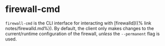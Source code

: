 # firewall-cmd
`firewall-cmd` is the CLI interface for interacting with [firewalld]({% link notes/firewalld.md%}).
By default, the client only makes changes to the current/runtime configuration of the firewall, *unless* the `--permanent` flag is used. 